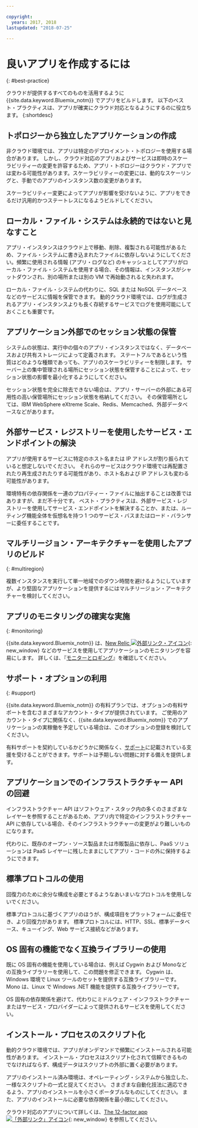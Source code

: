 ```yaml
---

copyright:
  years: 2017, 2018
lastupdated: "2018-07-25"

---
```


# 良いアプリを作成するには
{: #best-practice}

クラウドが提供するすべてのものを活用するように {{site.data.keyword.Bluemix_notm}} でアプリをビルドします。 以下のベスト・プラクティスは、アプリが確実にクラウド対応となるようにするのに役立ちます。
{:shortdesc}

## トポロジーから独立したアプリケーションの作成

非クラウド環境では、アプリは特定のデプロイメント・トポロジーを使用する場合があります。 しかし、クラウド対応のアプリおよびサービスは即時のスケーラビリティーの変更を許容するため、アプリ・トポロジーはクラウド・アプリでは変わる可能性があります。スケーラビリティーの変更には、動的なスケーリングと、手動でのアプリのインスタンス数の変更があります。

スケーラビリティー変更によってアプリが影響を受けないように、アプリをできるだけ汎用的かつステートレスになるようビルドしてください。

## ローカル・ファイル・システムは永続的ではないと見なすこと

アプリ・インスタンスはクラウド上で移動、削除、複製される可能性があるため、ファイル・システムに書き込まれたファイルに依存しないようにしてください。頻繁に使用される情報 (アプリ・ログなど) のキャッシュとしてアプリがローカル・ファイル・システムを使用する場合、その情報は、インスタンスがシャットダウンされ、別の場所または別の VM で再始動されると失われます。

ローカル・ファイル・システムの代わりに、SQL または NoSQL データベースなどのサービスに情報を保管できます。 動的クラウド環境では、ログが生成されるアプリ・インスタンスよりも長く存続するサービスでログを使用可能にしておくことも重要です。

## アプリケーション外部でのセッション状態の保管

システムの状態は、実行中の個々のアプリ・インスタンスではなく、データベースおよび共有ストレージによって定義されます。 ステートフルであるという性質はどのような種類であっても、アプリのスケーラビリティーを制限します。 サーバー上の集中管理される場所にセッション状態を保管することによって、セッション状態の影響を最小化するようにしてください。

セッション状態を完全に除去できない場合は、アプリ・サーバーの外部にある可用性の高い保管場所にセッション状態を格納してください。 その保管場所としては、IBM WebSphere eXtreme Scale、Redis、Memcached、外部データベースなどがあります。

## 外部サービス・レジストリーを使用したサービス・エンドポイントの解決

アプリが使用するサービスに特定のホスト名または IP アドレスが割り振られていると想定しないでください。 それらのサービスはクラウド環境では再配置されたり再生成されたりする可能性があり、ホスト名および IP アドレスも変わる可能性があります。

環境特有の依存関係を一連のプロパティー・ファイルに抽出することは改善ではありますが、まだ不十分です。 ベスト・プラクティスは、外部サービス・レジストリーを使用してサービス・エンドポイントを解決することか、または、ルーティング機能全体を仮想名を持つ 1 つのサービス・バスまたはロード・バランサーに委任することです。

## マルチリージョン・アーキテクチャーを使用したアプリのビルド
{: #multiregion}

複数インスタンスを実行して単一地域でのダウン時間を避けるようにしていますが、より堅固なアプリケーションを提供するにはマルチリージョン・アーキテクチャーを検討してください。

## アプリのモニタリングの確実な実施
{: #monitoring}

{{site.data.keyword.Bluemix_notm}} は、[New Relic ![外部リンク・アイコン](../icons/launch-glyph.svg)](http://newrelic.com/){: new_window} などのサービスを使用してアプリケーションのモニタリングを容易にします。 詳しくは、『[モニターとロギング](../monitor_log/logging.html#logging)』を確認してください。

## サポート・オプションの利用
{: #support}

{{site.data.keyword.Bluemix_notm}} の有料プランでは、オプションの有料サポートを含むさまざまなアカウント・タイプが提供されています。 ご使用のアカウント・タイプに関係なく、{{site.data.keyword.Bluemix_notm}} でのアプリケーションの実稼働を予定している場合は、このオプションの登録を検討してください。

有料サポートを契約しているかどうかに関係なく、[サポート](../get-support/howtogetsupport.html)に記載されている支援を受けることができます。サポートは予期しない問題に対する備えを提供します。

## アプリケーションでのインフラストラクチャー API の回避

インフラストラクチャー API はソフトウェア・スタック内の多くのさまざまなレイヤーを参照することがあるため、アプリ内で特定のインフラストラクチャー API に依存している場合、そのインフラストラクチャーの変更がより難しいものになります。

代わりに、既存のオープン・ソース製品または市販製品に依存し、PaaS ソリューションは PaaS レイヤーに残したままにしてアプリ・コードの外に保持するようにできます。

## 標準プロトコルの使用

回復力のために余分な構成を必要とするようなあいまいなプロトコルを使用しないでください。

標準プロトコルに基づくアプリのほうが、構成項目をプラットフォームに委任でき、より回復力があります。 標準プロトコルには、HTTP、SSL、標準データベース、キューイング、Web サービス接続などがあります。

## OS 固有の機能でなく互換ライブラリーの使用

既に OS 固有の機能を使用している場合は、例えば Cygwin および Monoなどの互換ライブラリーを使用して、この問題を修正できます。 Cygwin は、Windows 環境で Linux ツールのセットを提供する互換ライブラリーです。 Mono は、Linux で Windows .NET 機能を提供する互換ライブラリーです。

OS 固有の依存関係を避けて、代わりにミドルウェア・インフラストラクチャーまたはサービス・プロバイダーによって提供されるサービスを使用してください。

## インストール・プロセスのスクリプト化

動的クラウド環境では、アプリがオンデマンドで頻繁にインストールされる可能性があります。 インストール・プロセスはスクリプト化されて信頼できるものでなければならず、構成データはスクリプトの外部に置く必要があります。

アプリのインストール済み環境は、オペレーティング・システムから独立した、一様なスクリプトの一式と捉えてください。 さまざまな自動化技法に適応できるよう、アプリのインストールを小さくポータブルなものにしてください。 また、アプリのインストールに必要な依存関係を最小限にしてください。

クラウド対応のアプリについて詳しくは、[The 12-factor app ![「外部リンク」アイコン](../icons/launch-glyph.svg)](http://12factor.net/){: new_window} を参照してください。



